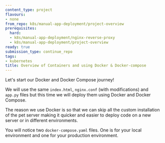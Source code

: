 ```yaml
---
content_type: project
flavours:
- none
from_repo: k8s/manual-app-deployment/project-overview
prerequisites:
  hard:
  - k8s/manual-app-deployment/nginx-reverse-proxy
  - k8s/manual-app-deployment/project-overview
ready: true
submission_type: continue_repo
tags:
- kubernetes
title: Overview of Containers and using Docker & Docker-compose
---
```


Let's start our Docker and Docker Compose journey!

We will use the same `index.html`, `nginx.conf` (with modifications) and `app.py` files but this time we will deploy them using Docker and Docker Compose.

The reason we use Docker is so that we can skip all the custom installation of the pet server making it quicker and easier to deploy code on a new server or in different environments.

You will notice two `docker-compose.yaml` files. One is for your local environment and one for your production environment.